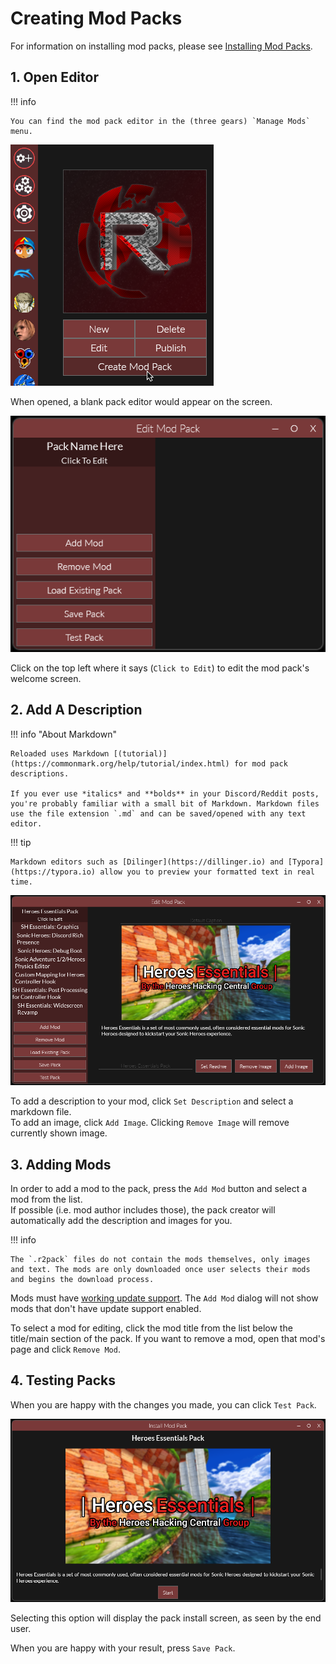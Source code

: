 # Creating Mod Packs

For information on installing mod packs, please see [Installing Mod Packs](./InstallingModPacks.md).

## 1. Open Editor

!!! info

    You can find the mod pack editor in the (three gears) `Manage Mods` menu.  

![Mod Pack Mod Example](./Images/EditModPack_Locator.png)

When opened, a blank pack editor would appear on the screen.  

![Mod Pack Mod Example](./Images/EditModPack_Blank.png)

Click on the top left where it says (`Click to Edit`) to edit the mod pack's welcome screen.

## 2. Add A Description

!!! info "About Markdown"

    Reloaded uses Markdown [(tutorial)](https://commonmark.org/help/tutorial/index.html) for mod pack descriptions.  
    
    If you ever use *italics* and **bolds** in your Discord/Reddit posts, you're probably familiar with a small bit of Markdown. Markdown files use the file extension `.md` and can be saved/opened with any text editor.  

!!! tip

    Markdown editors such as [Dilinger](https://dillinger.io) and [Typora](https://typora.io) allow you to preview your formatted text in real time.  

![Mod Pack Mod Example](./Images/EditModPack_1.png)

To add a description to your mod, click `Set Description` and select a markdown file.  
To add an image, click `Add Image`. Clicking `Remove Image` will remove currently shown image.

## 3. Adding Mods

In order to add a mod to the pack, press the `Add Mod` button and select a mod from the list.  
If possible (i.e. mod author includes those), the pack creator will automatically add the description and images for you.  

!!! info 

    The `.r2pack` files do not contain the mods themselves, only images and text. The mods are only downloaded once user selects their mods and begins the download process.

Mods must have [working update support](./EnablingUpdateSupport.md). The `Add Mod` dialog will not show mods that don't have update support enabled.

To select a mod for editing, click the mod title from the list below the title/main section of the pack. If you want to remove a mod, open that mod's page and click `Remove Mod`.

## 4. Testing Packs

When you are happy with the changes you made, you can click `Test Pack`.  

![Mod Pack Mod Example](./Images/InstallModPack_1.png)

Selecting this option will display the pack install screen, as seen by the end user.  

When you are happy with your result, press `Save Pack`.  
